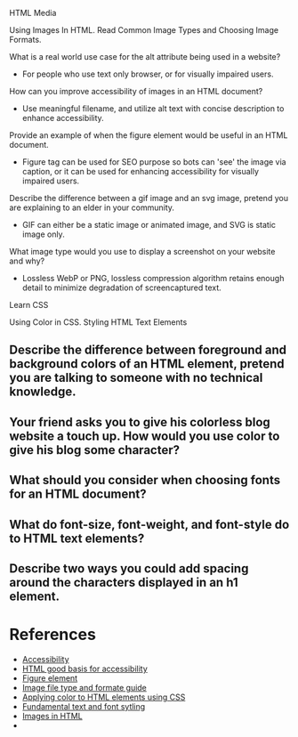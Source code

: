 HTML Media

Using Images In HTML. Read Common Image Types and Choosing Image Formats.

What is a real world use case for the alt attribute being used in a website?
- For people who use text only browser, or for visually impaired users.

How can you improve accessibility of images in an HTML document?
- Use meaningful filename, and utilize alt text with concise description to enhance accessibility.

Provide an example of when the figure element would be useful in an HTML document.
- Figure tag can be used for SEO purpose so bots can 'see' the image via caption, or it can be used for enhancing accessibility for visually impaired users.

Describe the difference between a gif image and an svg image, pretend you are explaining to an elder in your community.
- GIF can either be a static image or animated image, and SVG is static image only.

What image type would you use to display a screenshot on your website and why?
- Lossless WebP or PNG, lossless compression algorithm retains enough detail to minimize degradation of screencaptured text.

Learn CSS

Using Color in CSS. Styling HTML Text Elements

Describe the difference between foreground and background colors of an HTML element, pretend you are talking to someone with no technical knowledge.
- 
Your friend asks you to give his colorless blog website a touch up. How would you use color to give his blog some character?
- 
What should you consider when choosing fonts for an HTML document?
- 
What do font-size, font-weight, and font-style do to HTML text elements?
- 
Describe two ways you could add spacing around the characters displayed in an h1 element.
- 

# References
- [Accessibility](https://developer.mozilla.org/en-US/docs/Learn/Accessibility/Multimedia)
- [HTML good basis for accessibility](https://developer.mozilla.org/en-US/docs/Learn/Accessibility/HTML)
- [Figure element](https://developer.mozilla.org/en-US/docs/Web/HTML/Element/figure)
- [Image file type and formate guide](https://developer.mozilla.org/en-US/docs/Web/Media/Formats/Image_types#choosing_an_image_format)
- [Applying color to HTML elements using CSS](https://developer.mozilla.org/en-US/docs/Web/CSS/CSS_Colors/Applying_color)
- [Fundamental text and font sytling](https://developer.mozilla.org/en-US/docs/Learn/CSS/Styling_text/Fundamentals)
- [Images in HTML](https://developer.mozilla.org/en-US/docs/Learn/HTML/Multimedia_and_embedding/Images_in_HTML#alternative_text)
- 
